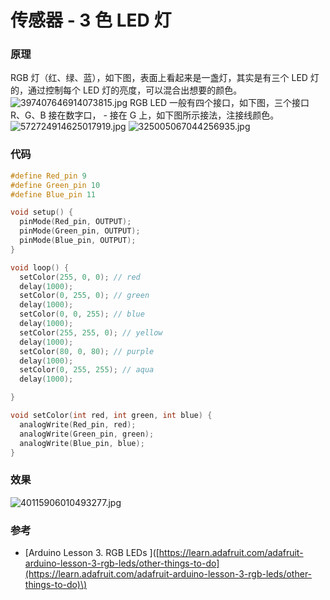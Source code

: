 # 传感器 - 3 色 LED 灯



### 原理

RGB 灯（红、绿、蓝），如下图，表面上看起来是一盏灯，其实是有三个 LED 灯的，通过控制每个 LED 灯的亮度，可以混合出想要的颜色。![397407646914073815.jpg](https://upload-images.jianshu.io/upload_images/16869426-0631b73ab2194f09.jpg?imageMogr2/auto-orient/strip|imageView2/2/w/1240) RGB LED 一般有四个接口，如下图，三个接口 R、G、B 接在数字口， - 接在 G 上，如下图所示接法，注接线颜色。 ![572724914625017919.jpg](https://upload-images.jianshu.io/upload_images/16869426-3aa312b74528553c.jpg?imageMogr2/auto-orient/strip|imageView2/2/w/1240) ![325005067044256935.jpg](https://upload-images.jianshu.io/upload_images/16869426-f901b73e9fea1782.jpg?imageMogr2/auto-orient/strip|imageView2/2/w/1240)

### 代码

```cpp
#define Red_pin 9
#define Green_pin 10
#define Blue_pin 11

void setup() {
  pinMode(Red_pin, OUTPUT);
  pinMode(Green_pin, OUTPUT);
  pinMode(Blue_pin, OUTPUT);
}

void loop() {
  setColor(255, 0, 0); // red
  delay(1000);
  setColor(0, 255, 0); // green
  delay(1000);
  setColor(0, 0, 255); // blue
  delay(1000);
  setColor(255, 255, 0); // yellow
  delay(1000);
  setColor(80, 0, 80); // purple
  delay(1000);
  setColor(0, 255, 255); // aqua
  delay(1000);

}

void setColor(int red, int green, int blue) {
  analogWrite(Red_pin, red);
  analogWrite(Green_pin, green);
  analogWrite(Blue_pin, blue);
}
```

### 效果

![40115906010493277.jpg](https://upload-images.jianshu.io/upload_images/16869426-9f78db05a938af1e.jpg?imageMogr2/auto-orient/strip|imageView2/2/w/1240)

### 参考

* \[Arduino Lesson 3. RGB LEDs \]\([https://learn.adafruit.com/adafruit-arduino-lesson-3-rgb-leds/other-things-to-do](https://learn.adafruit.com/adafruit-arduino-lesson-3-rgb-leds/other-things-to-do)\)

